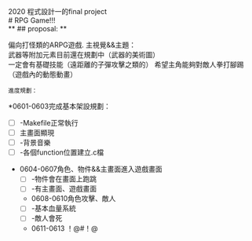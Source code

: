 2020 程式設計一的final project  
    # RPG Game!!!  
** ## proposal: **

偏向打怪類的ARPG遊戲. 
主視覺&&主題：  
武器等附加元素目前還在規劃中（武器的美術圖）  
一定會有基礎技能（遠距離的子彈攻擊之類的） 
希望主角能夠對敵人拳打腳踢（遊戲內的動態動畫） 

    
    進度規劃：
*0601-0603完成基本架設規劃：  
-   [ ] -Makefile正常執行  
-	[ ] 主畫面顯現  
-	[ ] -背景音樂  
-	[ ] -各個function位置建立.c檔  
*	0604-0607角色、物件&&主畫面進入遊戲畫面  
	+	[ ] -物件會在畫面上跑跳  
	+	[ ] -有主畫面、遊戲畫面  
	*	0608-0610角色攻擊、敵人  
	+	[ ] -基本血量系統  
	+	[ ] -敵人會死  
	*	0611-0613 ！@#！@  
		
